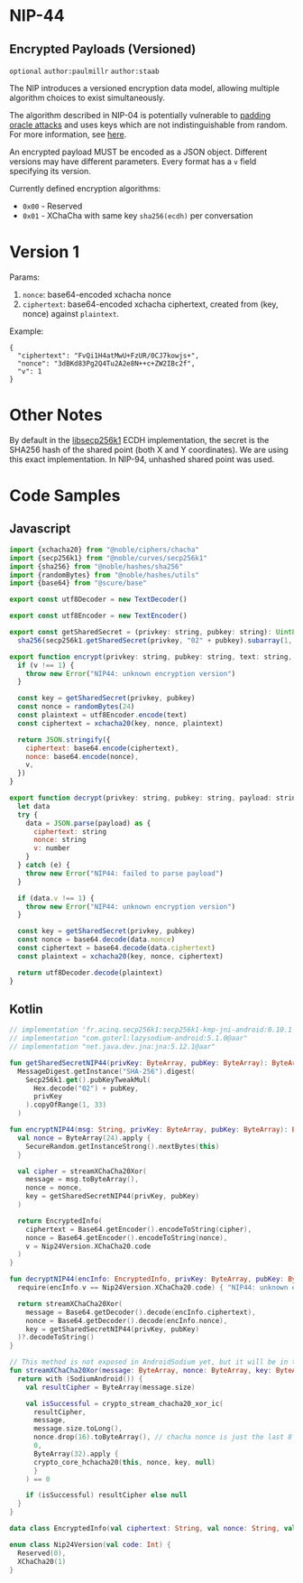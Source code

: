 NIP-44
======

Encrypted Payloads (Versioned)
------------------------------

`optional` `author:paulmillr` `author:staab`

The NIP introduces a versioned encryption data model, allowing multiple algorithm choices to exist simultaneously.

The algorithm described in NIP-04 is potentially vulnerable to [padding oracle attacks](https://en.wikipedia.org/wiki/Padding_oracle_attack) and uses keys which are not indistinguishable from random. For more information, see [here](https://github.com/nostr-protocol/nips/pull/715#issuecomment-1675301250).

An encrypted payload MUST be encoded as a JSON object. Different versions may have different parameters. Every format has a `v` field specifying its version.

Currently defined encryption algorithms:

- `0x00` - Reserved
- `0x01` - XChaCha with same key `sha256(ecdh)` per conversation

# Version 1

Params:

1. `nonce`: base64-encoded xchacha nonce
2. `ciphertext`: base64-encoded xchacha ciphertext, created from (key, nonce) against `plaintext`.

Example:

```
{
  "ciphertext": "FvQi1H4atMwU+FzUR/0CJ7kowjs+",
  "nonce": "3dBKd83Pg2Q4Tu2A2e8N++c+ZW2IBc2f",
  "v": 1
}
```

# Other Notes

By default in the [libsecp256k1](https://github.com/bitcoin-core/secp256k1) ECDH implementation, the secret is the SHA256 hash of the shared point (both X and Y coordinates). We are using this exact implementation. In NIP-94, unhashed shared point was used.

# Code Samples

## Javascript

```javascript
import {xchacha20} from "@noble/ciphers/chacha"
import {secp256k1} from "@noble/curves/secp256k1"
import {sha256} from "@noble/hashes/sha256"
import {randomBytes} from "@noble/hashes/utils"
import {base64} from "@scure/base"

export const utf8Decoder = new TextDecoder()

export const utf8Encoder = new TextEncoder()

export const getSharedSecret = (privkey: string, pubkey: string): Uint8Array =>
  sha256(secp256k1.getSharedSecret(privkey, "02" + pubkey).subarray(1, 33))

export function encrypt(privkey: string, pubkey: string, text: string, v = 1) {
  if (v !== 1) {
    throw new Error("NIP44: unknown encryption version")
  }

  const key = getSharedSecret(privkey, pubkey)
  const nonce = randomBytes(24)
  const plaintext = utf8Encoder.encode(text)
  const ciphertext = xchacha20(key, nonce, plaintext)

  return JSON.stringify({
    ciphertext: base64.encode(ciphertext),
    nonce: base64.encode(nonce),
    v,
  })
}

export function decrypt(privkey: string, pubkey: string, payload: string) {
  let data
  try {
    data = JSON.parse(payload) as {
      ciphertext: string
      nonce: string
      v: number
    }
  } catch (e) {
    throw new Error("NIP44: failed to parse payload")
  }

  if (data.v !== 1) {
    throw new Error("NIP44: unknown encryption version")
  }

  const key = getSharedSecret(privkey, pubkey)
  const nonce = base64.decode(data.nonce)
  const ciphertext = base64.decode(data.ciphertext)
  const plaintext = xchacha20(key, nonce, ciphertext)

  return utf8Decoder.decode(plaintext)
}
```

## Kotlin

```kotlin
// implementation 'fr.acinq.secp256k1:secp256k1-kmp-jni-android:0.10.1'
// implementation "com.goterl:lazysodium-android:5.1.0@aar"
// implementation "net.java.dev.jna:jna:5.12.1@aar"

fun getSharedSecretNIP44(privKey: ByteArray, pubKey: ByteArray): ByteArray =
  MessageDigest.getInstance("SHA-256").digest(
    Secp256k1.get().pubKeyTweakMul(
      Hex.decode("02") + pubKey,
      privKey
    ).copyOfRange(1, 33)
  )

fun encryptNIP44(msg: String, privKey: ByteArray, pubKey: ByteArray): EncryptedInfo {
  val nonce = ByteArray(24).apply {
    SecureRandom.getInstanceStrong().nextBytes(this)
  }

  val cipher = streamXChaCha20Xor(
    message = msg.toByteArray(),
    nonce = nonce,
    key = getSharedSecretNIP44(privKey, pubKey)
  )

  return EncryptedInfo(
    ciphertext = Base64.getEncoder().encodeToString(cipher),
    nonce = Base64.getEncoder().encodeToString(nonce),
    v = Nip24Version.XChaCha20.code
  )
}

fun decryptNIP44(encInfo: EncryptedInfo, privKey: ByteArray, pubKey: ByteArray): String? {
  require(encInfo.v == Nip24Version.XChaCha20.code) { "NIP44: unknown encryption version" }

  return streamXChaCha20Xor(
    message = Base64.getDecoder().decode(encInfo.ciphertext),
    nonce = Base64.getDecoder().decode(encInfo.nonce),
    key = getSharedSecretNIP44(privKey, pubKey)
  )?.decodeToString()
}

// This method is not exposed in AndroidSodium yet, but it will be in the next version.
fun streamXChaCha20Xor(message: ByteArray, nonce: ByteArray, key: ByteArray): ByteArray? {
  return with (SodiumAndroid()) {
    val resultCipher = ByteArray(message.size)

    val isSuccessful = crypto_stream_chacha20_xor_ic(
      resultCipher,
      message,
      message.size.toLong(),
      nonce.drop(16).toByteArray(), // chacha nonce is just the last 8 bytes.
      0,
      ByteArray(32).apply {
      crypto_core_hchacha20(this, nonce, key, null)
      }
    ) == 0

    if (isSuccessful) resultCipher else null
  }
}

data class EncryptedInfo(val ciphertext: String, val nonce: String, val v: Int)

enum class Nip24Version(val code: Int) {
  Reserved(0),
  XChaCha20(1)
}
